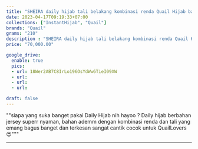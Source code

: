```yaml
---
title: "SHEIRA daily hijab tali belakang kombinasi renda Quail Hijab bahan jersey"
date: 2023-04-17T09:19:33+07:00
collections: ["InstantHijab", "Quail"]
brands: "Quail"
grams: "210"
description : "SHEIRA daily hijab tali belakang kombinasi renda Quail Hijab bahan jersey"
price: "70,000.00"

google_drive:
  enable: true
  pics:
  - url: 18Wer2AB7C8IrLo196OsYdWw6TieI09XW
  - url: 
  - url: 
  - url: 

draft: false
---
```


""siapa yang suka banget pakai Daily Hijab nih hayoo ? Daily hijab berbahan jersey superr nyaman, bahan ademm dengan kombinasi renda dan tali yang emang bagus banget dan terkesan sangat cantik cocok untuk QuailLovers 😍"""

-----------    
 
